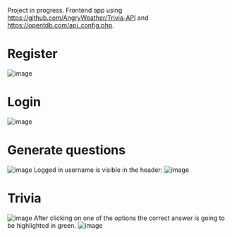 Project in progress.
Frontend app using https://github.com/AngryWeather/Trivia-API and https://opentdb.com/api_config.php.

# Register
![image](https://github.com/AngryWeather/Trivia/assets/105065960/d1441f98-0152-4814-9513-0e3580c3bc32)
# Login
![image](https://github.com/AngryWeather/Trivia/assets/105065960/6cf4c9f5-c62b-4034-981c-c42007cd8d49)
# Generate questions
![image](https://github.com/AngryWeather/Trivia/assets/105065960/33be7cfc-e55d-424f-9c69-7fee601db035)
Logged in username is visible in the header:
![image](https://github.com/AngryWeather/Trivia/assets/105065960/2accc194-6538-455e-b3cf-8f0a9c911717)
# Trivia
![image](https://github.com/AngryWeather/Trivia/assets/105065960/4ab1e95d-f559-4409-aad9-36dc54e1fa72)
After clicking on one of the options the correct answer is going to be highlighted in green.
![image](https://github.com/AngryWeather/Trivia/assets/105065960/0cebad4a-81eb-45d1-aa90-3c8981c53d45)
